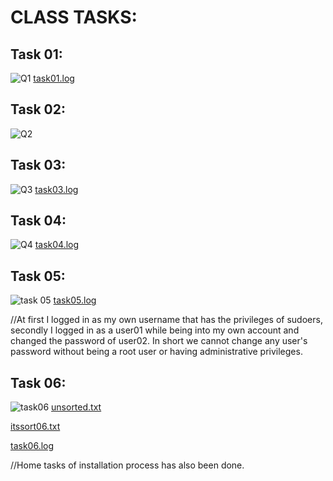 # CLASS TASKS:

## Task 01: 
![Q1](https://user-images.githubusercontent.com/115397536/216751173-46f0230a-1abb-4241-8a3c-fd11d73e2588.png)
[task01.log](https://github.com/osamaairfan/OsLabSpr23/files/10607830/task01.log)

## Task 02:
![Q2](https://user-images.githubusercontent.com/115397536/216751185-f7eea995-a3e4-4c5c-a89b-ce6857a39614.png)

## Task 03:
![Q3](https://user-images.githubusercontent.com/115397536/216751608-70131823-f793-4bbb-9e4e-2d348251a1ff.png)
[task03.log](https://github.com/osamaairfan/OsLabSpr23/files/10607832/task03.log)

## Task 04:
![Q4](https://user-images.githubusercontent.com/115397536/216752493-706a8fda-18f5-43f4-b780-d6b2af9d2b72.png)
[task04.log](https://github.com/osamaairfan/OsLabSpr23/files/10607873/task04.log)

## Task 05:
![task 05](https://user-images.githubusercontent.com/115397536/216953599-10bd1adf-e791-45d5-aed7-f6d95aee8748.png)
[task05.log](https://github.com/osamaairfan/OsLabSpr23/files/10662276/task05.log)

//At first I logged in as my own username that has the privileges of sudoers, secondly I logged in as a user01 while being into my own account and changed the password of user02. In short we cannot change any user's password without being a root user or having administrative privileges. 


## Task 06:
![task06](https://user-images.githubusercontent.com/115397536/216963769-b4e531ac-aad3-4a80-ae33-2d235e8a2737.png)
[unsorted.txt](https://github.com/osamaairfan/OsLabSpr23/files/10662648/unsorted.txt)

[itssort06.txt](https://github.com/osamaairfan/OsLabSpr23/files/10662650/itssort06.txt)

[task06.log](https://github.com/osamaairfan/OsLabSpr23/files/10662651/task06.log)


//Home tasks of installation process has also been done.
